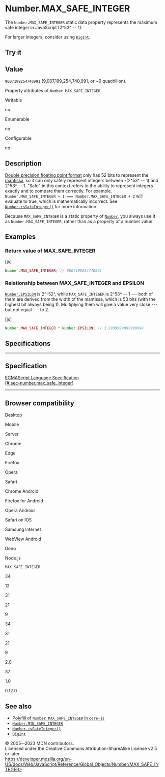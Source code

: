 Number.MAX\_SAFE\_INTEGER
=========================

 
The `Number.MAX_SAFE_INTEGER` static data property represents the
maximum safe integer in JavaScript (2^53^ -- 1).

For larger integers, consider using [`BigInt`](../bigint).


 
Try it 
------

 



 
Value
-----

 
`9007199254740991` (9,007,199,254,740,991, or \~9 quadrillion).

 
Property attributes of `Number.MAX_SAFE_INTEGER`




Writable

no

Enumerable

no

Configurable

no

 
Description
-----------

 
[Double precision floating point
format](https://en.wikipedia.org/wiki/Double_precision_floating-point_format)
only has 52 bits to represent the [mantissa](../number#number_encoding),
so it can only safely represent integers between -(2^53^ -- 1) and 2^53^
-- 1. \"Safe\" in this context refers to the ability to represent
integers exactly and to compare them correctly. For example,
`Number.MAX_SAFE_INTEGER + 1 === Number.MAX_SAFE_INTEGER + 2` will
evaluate to true, which is mathematically incorrect. See
[`Number.isSafeInteger()`](issafeinteger) for more information.

Because `MAX_SAFE_INTEGER` is a static property of
[`Number`](../number), you always use it as `Number.MAX_SAFE_INTEGER`,
rather than as a property of a number value.



 
Examples
--------


 
### Return value of MAX\_SAFE\_INTEGER 

 
 
 
[js]


```js
Number.MAX_SAFE_INTEGER; // 9007199254740991
```




 
### Relationship between MAX\_SAFE\_INTEGER and EPSILON 

 
[`Number.EPSILON`](epsilon) is 2^-52^, while `MAX_SAFE_INTEGER` is 2^53^
-- 1 --- both of them are derived from the width of the mantissa, which
is 53 bits (with the highest bit always being 1). Multiplying them will
give a value very close --- but not equal --- to 2.

 
 
[js]


```js
Number.MAX_SAFE_INTEGER * Number.EPSILON; // 1.9999999999999998
```




Specifications
--------------

 
  -------------------------------------------------------------------------------------------------------------------------------
  Specification
  -------------------------------------------------------------------------------------------------------------------------------
  [ECMAScript Language Specification\
  [\#
  sec-number.max\_safe\_integer]](https://tc39.es/ecma262/multipage/numbers-and-dates.html#sec-number.max_safe_integer)

  -------------------------------------------------------------------------------------------------------------------------------


Browser compatibility 
---------------------

 


Desktop

Mobile

Server

Chrome

Edge

Firefox

Opera

Safari

Chrome Android

Firefox for Android

Opera Android

Safari on IOS

Samsung Internet

WebView Android

Deno

Node.js

`MAX_SAFE_INTEGER`

34

12

31

21

9

34

31

21

9

2.0

37

1.0

0.12.0

 
See also 
--------

 
-   [Polyfill of `Number.MAX_SAFE_INTEGER` in
    `core-js`](https://github.com/zloirock/core-js#ecmascript-number)
-   [`Number.MIN_SAFE_INTEGER`](min_safe_integer)
-   [`Number.isSafeInteger()`](issafeinteger)
-   [`BigInt`](../bigint)



 
© 2005--2023 MDN contributors.\
Licensed under the Creative Commons Attribution-ShareAlike License v2.5
or later.\
https://developer.mozilla.org/en-US/docs/Web/JavaScript/Reference/Global_Objects/Number/MAX_SAFE_INTEGER>

